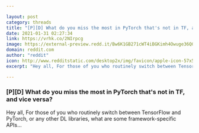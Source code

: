 ```yaml
---

layout: post
category: threads
title: "[P][D] What do you miss the most in PyTorch that's not in TF, and vice versa?"
date: 2021-01-31 02:27:34
link: https://vrhk.co/2NIrpcg
image: https://external-preview.redd.it/Bw6K1GB271cWT4iBGKimh4Owuge36QGD0WmH8cDlsSk.jpg?width=400&height=209.42408377&auto=webp&crop=400:209.42408377,smart&s=22567b93ebac19e03f0265278fdc48a9062a22f3
domain: reddit.com
author: "reddit"
icon: http://www.redditstatic.com/desktop2x/img/favicon/apple-icon-57x57.png
excerpt: "Hey all, For those of you who routinely switch between TensorFlow and PyTorch, or any other DL libraries, what are some framework-specific APIs..."

---
```


### [P][D] What do you miss the most in PyTorch that's not in TF, and vice versa?

Hey all, For those of you who routinely switch between TensorFlow and PyTorch, or any other DL libraries, what are some framework-specific APIs...